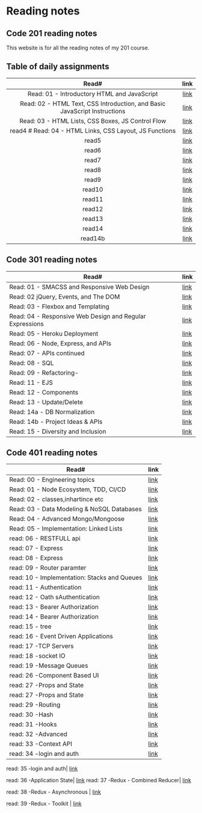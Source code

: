 
# Reading notes

## Code 201 reading notes

This website is for all the reading notes of my 201 course.

## Table of daily assignments 

|                                   Read#                                   |                             link                              |
| :-----------------------------------------------------------------------: | :-----------------------------------------------------------: |
|                Read: 01 - Introductory HTML and JavaScript                | [link](https://waleedfarraj.github.io/reading-notes/class01)  |
| Read: 02 - HTML Text, CSS Introduction, and Basic JavaScript Instructions | [link](https://waleedfarraj.github.io/reading-notes/class02)  |
|             Read: 03 - HTML Lists, CSS Boxes, JS Control Flow             | [link](https://waleedfarraj.github.io/reading-notes/class03)  |
|          read4 # Read: 04 - HTML Links, CSS Layout, JS Functions          | [link](https://waleedfarraj.github.io/reading-notes/class04)  |
|                                   read5                                   | [link](https://waleedfarraj.github.io/reading-notes/class05)  |
|                                   read6                                   | [link](https://waleedfarraj.github.io/reading-notes/class06)  |
|                                   read7                                   | [link](https://waleedfarraj.github.io/reading-notes/class07)  |
|                                   read8                                   | [link](https://waleedfarraj.github.io/reading-notes/class08)  |
|                                   read9                                   | [link](https://waleedfarraj.github.io/reading-notes/class09)  |
|                                  read10                                   | [link](https://waleedfarraj.github.io/reading-notes/class10)  |
|                                  read11                                   | [link](https://waleedfarraj.github.io/reading-notes/class11)  |
|                                  read12                                   | [link](https://waleedfarraj.github.io/reading-notes/class12)  |
|                                  read13                                   | [link](https://waleedfarraj.github.io/reading-notes/class13)  |
|                                  read14                                   | [link](https://waleedfarraj.github.io/reading-notes/class14a) |
|                                  read14b                                  | [link](https://waleedfarraj.github.io/reading-notes/class14b) |

## Code 301 reading notes
| Read#                                                    | link                                                             |
| -------------------------------------------------------- | ---------------------------------------------------------------- |
| Read: 01 - SMACSS and Responsive Web Design              | [link](https://waleedfarraj.github.io/reading-notes/301class01)  |
| Read: 02  jQuery, Events, and The DOM                    | [link](https://waleedfarraj.github.io/reading-notes/301class02)  |
| Read: 03 - Flexbox and Templating                        | [link](https://waleedfarraj.github.io/reading-notes/301class03)  |
| Read: 04 - Responsive Web Design and Regular Expressions | [link](https://waleedfarraj.github.io/reading-notes/301class04)  |
| Read: 05 - Heroku Deployment                             | [link](https://waleedfarraj.github.io/reading-notes/301class05)  |
| Read: 06 - Node, Express, and APIs                       | [link](https://waleedfarraj.github.io/reading-notes/301class06)  |
| Read: 07 - APIs continued                                | [link](https://waleedfarraj.github.io/reading-notes/301class07)  |
| Read: 08 - SQL                                           | [link](https://waleedfarraj.github.io/reading-notes/301class08)  |
| Read: 09 - Refactoring-                                  | [link](https://waleedfarraj.github.io/reading-notes/301class09)  |
| Read: 11 - EJS                                           | [link](https://waleedfarraj.github.io/reading-notes/301class10)  |
| Read: 12 - Components                                    | [link](https://waleedfarraj.github.io/reading-notes/301class12)  |
| Read: 13 - Update/Delete                                 | [link](https://waleedfarraj.github.io/reading-notes/301class13)  |
| Read: 14a - DB Normalization                             | [link](https://waleedfarraj.github.io/reading-notes/301class14a) |
| Read: 14b - Project Ideas & APIs                         | [link](https://waleedfarraj.github.io/reading-notes/301class14b) |
| Read: 15 - Diversity and Inclusion                       | [link](https://waleedfarraj.github.io/reading-notes/301class15)  |

## Code 401 reading notes
| Read#                                        | link                                                            |
| -------------------------------------------- | --------------------------------------------------------------- |
| Read: 00 - Engineering topics                | [link](https://waleedfarraj.github.io/reading-notes/401class00) |
| Read: 01 - Node Ecosystem, TDD, CI/CD        | [link](https://waleedfarraj.github.io/reading-notes/401class01) |
| Read: 02 - classes,inhartince etc            | [link](https://waleedfarraj.github.io/reading-notes/401class02) |
| Read: 03 -  Data Modeling & NoSQL Databases  | [link](https://waleedfarraj.github.io/reading-notes/401class03) |
| Read: 04 - Advanced Mongo/Mongoose           | [link](https://waleedfarraj.github.io/reading-notes/401class04) |
| Read: 05 - Implementation: Linked Lists      | [link](https://waleedfarraj.github.io/reading-notes/401class05) |
| read: 06 - RESTFULL api                      | [link](https://waleedfarraj.github.io/reading-notes/401class06) |
| read: 07 - Express                           | [link](https://waleedfarraj.github.io/reading-notes/401class07) |
| read: 08 - Express                           | [link](https://waleedfarraj.github.io/reading-notes/401class08) |
| read: 09 - Router paramter                   | [link](https://waleedfarraj.github.io/reading-notes/401class09) |
| read: 10 - Implementation: Stacks and Queues | [link](https://waleedfarraj.github.io/reading-notes/401class10) |
| read: 11 - Authentication                    | [link](https://waleedfarraj.github.io/reading-notes/401class11) |
| read: 12 - Oath sAuthentication              | [link](https://waleedfarraj.github.io/reading-notes/401class12) |
| read: 13 - Bearer Authorization              | [link](https://waleedfarraj.github.io/reading-notes/401class13) |
| read: 14 - Bearer Authorization              | [link](https://waleedfarraj.github.io/reading-notes/401class14) |
| read: 15 - tree                              | [link](https://waleedfarraj.github.io/reading-notes/401class15) |
| read: 16 - Event Driven Applications         | [link](https://waleedfarraj.github.io/reading-notes/401class16) |
| read: 17 -TCP Servers                        | [link](https://waleedfarraj.github.io/reading-notes/401class17) |
| read: 18 -socket IO                          | [link](https://waleedfarraj.github.io/reading-notes/401class18) |
| read: 19 -Message Queues                     | [link](https://waleedfarraj.github.io/reading-notes/401class19) |
| read: 26 -Component Based UI                 | [link](https://waleedfarraj.github.io/reading-notes/401class20) |
| read: 27 -Props and State                    | [link](https://waleedfarraj.github.io/reading-notes/401class27) |
| read: 27 -Props and State                    | [link](https://waleedfarraj.github.io/reading-notes/401class28) |
| read: 29 -Routing                            | [link](https://waleedfarraj.github.io/reading-notes/401class29) |
| read: 30 -Hash                               | [link](https://waleedfarraj.github.io/reading-notes/401class30) |
| read: 31 -Hooks                              | [link](https://waleedfarraj.github.io/reading-notes/401class31) |
| read: 32 -Advanced                           | [link](https://waleedfarraj.github.io/reading-notes/401class32) |
| read: 33 -Context API                        | [link](https://waleedfarraj.github.io/reading-notes/401class33) |
| read: 34 -login and auth                     | [link](https://waleedfarraj.github.io/reading-notes/401class34) |

read: 35 -login and auth| [link](https://waleedfarraj.github.io/reading-notes/401class35) 

read: 36 -Application State| [link](https://waleedfarraj.github.io/reading-notes/401class36) 
read: 37 -Redux - Combined Reducer| [link](https://waleedfarraj.github.io/reading-notes/401class37) 

read: 38 -Redux - Asynchronous | [link](https://waleedfarraj.github.io/reading-notes/401class38) 

read: 39 -Redux - Toolkit | [link](https://waleedfarraj.github.io/reading-notes/401class39) 
